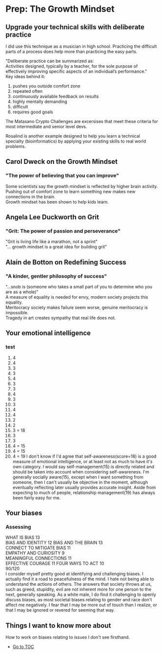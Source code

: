 # Prep: The Growth Mindset  

## Upgrade your technical skills with deliberate practice  

I did use this technique as a musician in high school.  Practicing the difficult parts of a process does help more than practicing the easy parts.  

"Deliberate practice can be summarized as:  
Activities designed, typically by a teacher, for the sole purpose of effectively improving specific aspects of an individual’s performance."  
Key ideas behind it:  

1. pushes you outside comfort zone  
2. repeated often  
3. continuously available feedback on results  
4. highly mentally demanding  
5. difficult  
6. requires good goals  

The Matasano Crypto Challenges are excersises that meet these criteria for most intermediate and senior level devs.  

Rosalind is another example designed to help you learn a technical specialty (bioinformatics) by applying your existing skills to real world problems.  

## Carol Dweck on the Growth Mindset  

### "The power of believing that you can improve"  

Some scientists say the growth mindset is reflected by higher brain activity.  
Pushing out of comfort zone to learn something new makes new connections in the brain.  
Growth mindset has been shown to help kids learn.  

## Angela Lee Duckworth on Grit  

### "Grit: The power of passion and perseverance"  

"Grit is living life like a marathon, not a sprint"  
"... growth mindset is a great idea for building grit"  

## Alain de Botton on Redefining Success  

### "A kinder, gentler philosophy of success"  

"...snob is (someone who takes a small part of you to determine who you are as a whole)"  
A measure of equality is needed for envy, modern society projects this equality.  
Meritocracy society makes failure seem worse, genuine meritocracy is impossible.  
Tragedy in art creates sympathy that real life does not.  

## Your emotional intelligence

### test

1. 4
2. 4
3. 3
4. 3
5. 4
6. 3
7. 3
8. 4
9. 3
10. 3
11. 4
12. 4
13. 2
14. 2
15. 3 = 18
16. 3
17. 3
18. 4 = 15
19. 4 = 15
20. 4 = 19
I don't know if I'd agree that self-awareness(score=18) is a good measure of emotional intelligence, or at least not as much to have it's own category.  I would say self-management(15) is directly related and should be taken into account when considering self-awareness.  I'm generally socially aware(15), except when I want something from someone, then I can't usually be objective in the moment, although eventually reflecting later usually provides accurate insight.  Aside from expecting to much of people, relationship management(19) has always been fairly easy for me.  

## Your biases  

### Assessing  

WHAT IS BIAS 13  
BIAS AND IDENTITY 12
BIAS AND THE BRAIN 13  
CONNECT TO MITIGATE BIAS 11  
EMPATHY AND CURIOSITY 9  
MEANINGFUL CONNECTIONS 11  
EFFECTIVE COURAGE 11
FOUR WAYS TO ACT 10  
90/120  
I consider myself pretty good at identifying and challenging biases.  I actually find it a road to peacefulness of the mind.  I hate not being able to understand the actions of others.  The answers that society throws at us, such as greed, stupidity, evil are not inherent more for one person to the next, generally speaking.  As a white male, I do find it challenging to openly discuss biases, as most societal biases relating to gender and race don't affect me negatively.  I fear that I may be more out of touch than I realize, or that I may be ignored or revered for seeming that way.  

## Things I want to know more about

How to work on biases relating to issues I don't see firsthand.

- [Go to TOC](README.md)
